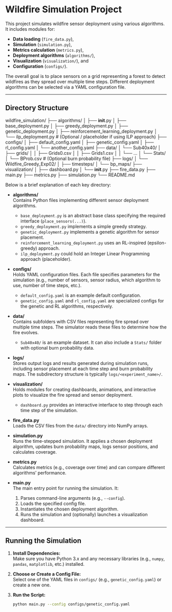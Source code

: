 # Wildfire Simulation Project


This project simulates wildfire sensor deployment using various algorithms. It includes modules for:
- **Data loading** (`fire_data.py`),
- **Simulation** (`simulation.py`),
- **Metrics calculation** (`metrics.py`),
- **Deployment algorithms** (`algorithms/`),
- **Visualization** (`visualization/`), and
- **Configuration** (`configs/`).

The overall goal is to place sensors on a grid representing a forest to detect wildfires as they spread over multiple time steps. Different deployment algorithms can be selected via a YAML configuration file.

---

## Directory Structure

wildfire_simulation/
├── algorithms/
│   ├── __init__.py
│   ├── base_deployment.py
│   ├── greedy_deployment.py
│   ├── genetic_deployment.py
│   ├── reinforcement_learning_deployment.py
│   └── ilp_deployment.py          # (Optional / placeholder if using ILP approach)
├── configs/
│   ├── default_config.yaml
│   ├── genetic_config.yaml
│   ├── rl_config.yaml
│   └── another_config.yaml
├── data/
│   └── Sub40x40/
│       ├── grids/
│       │   ├── Grids0.csv
│       │   ├── Grids1.csv
│       │   └── ...
│       └── Stats/
│           └── BProb.csv          # (Optional burn probability file)
├── logs/
│   └── Wildfire_Greedy_Exp02/
│       ├── timesteps/
│       └── bp_maps/
├── visualization/
│   ├── dashboard.py
│   └── __init__.py
├── fire_data.py
├── main.py
├── metrics.py
├── simulation.py
└── README.md


Below is a brief explanation of each key directory:

- **algorithms/**  
  Contains Python files implementing different sensor deployment algorithms.  
  - `base_deployment.py` is an abstract base class specifying the required interface (`place_sensors(...)`).  
  - `greedy_deployment.py` implements a simple greedy strategy.  
  - `genetic_deployment.py` implements a genetic algorithm for sensor placement.  
  - `reinforcement_learning_deployment.py` uses an RL-inspired (epsilon-greedy) approach.  
  - `ilp_deployment.py` could hold an Integer Linear Programming approach (placeholder).

- **configs/**  
  Holds YAML configuration files. Each file specifies parameters for the simulation (e.g., number of sensors, sensor radius, which algorithm to use, number of time steps, etc.).  
  - `default_config.yaml` is an example default configuration.  
  - `genetic_config.yaml` and `rl_config.yaml` are specialized configs for the genetic and RL algorithms, respectively.  

- **data/**  
  Contains subfolders with CSV files representing fire spread over multiple time steps. The simulator reads these files to determine how the fire evolves.  
  - `Sub40x40/` is an example dataset. It can also include a `Stats/` folder with optional burn probability data.

- **logs/**  
  Stores output logs and results generated during simulation runs, including sensor placement at each time step and burn probability maps. The subdirectory structure is typically `logs/<experiment_name>/`.

- **visualization/**  
  Holds modules for creating dashboards, animations, and interactive plots to visualize the fire spread and sensor deployment.  
  - `dashboard.py` provides an interactive interface to step through each time step of the simulation.

- **fire_data.py**  
  Loads the CSV files from the `data/` directory into NumPy arrays.

- **simulation.py**  
  Runs the time-stepped simulation. It applies a chosen deployment algorithm, updates burn probability maps, logs sensor positions, and calculates coverage.

- **metrics.py**  
  Calculates metrics (e.g., coverage over time) and can compare different algorithms’ performance.

- **main.py**  
  The main entry point for running the simulation. It:
  1. Parses command-line arguments (e.g., `--config`).
  2. Loads the specified config file.
  3. Instantiates the chosen deployment algorithm.
  4. Runs the simulation and (optionally) launches a visualization dashboard.

---

## Running the Simulation

1. **Install Dependencies:**  
   Make sure you have Python 3.x and any necessary libraries (e.g., `numpy`, `pandas`, `matplotlib`, etc.) installed.

2. **Choose or Create a Config File:**  
   Select one of the YAML files in `configs/` (e.g., `genetic_config.yaml`) or create a new one.

3. **Run the Script:**  
   ```bash
   python main.py --config configs/genetic_config.yaml

